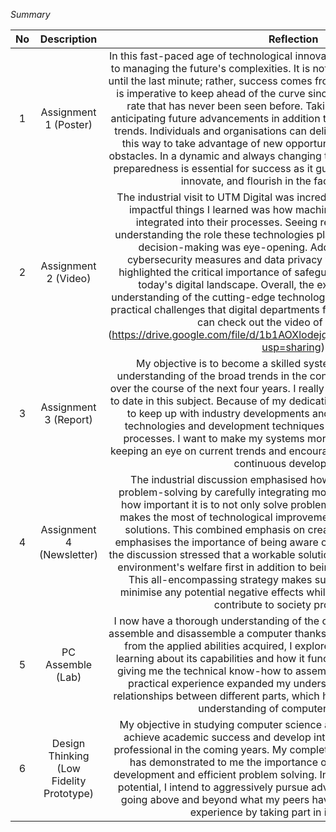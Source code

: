 *Summary*

| No | Description | Reflection |
| :---: | :---: | :---: |
| 1 | Assignment 1 (Poster) | In this fast-paced age of technological innovation, being proactive is essential to managing the future's complexities. It is not possible to succeed by waiting until the last minute; rather, success comes from timely and careful planning. It is imperative to keep ahead of the curve since technology is advancing at a rate that has never been seen before. Taking a proactive stance entails anticipating future advancements in addition to being current with technology trends. Individuals and organisations can deliberately position themselves in this way to take advantage of new opportunities and successfully handle obstacles. In a dynamic and always changing technology landscape, proactive preparedness is essential for success as it guarantees the capacity to adapt, innovate, and flourish in the face of uncertainty. |
| 2 | Assignment 2 (Video) |  The industrial visit to UTM Digital was incredibly insightful. One of the most impactful things I learned was how machine learning technologies are integrated into their processes. Seeing real-world applications and understanding the role these technologies play in optimising operations and decision-making was eye-opening. Additionally, the emphasis on cybersecurity measures and data privacy within the digital department highlighted the critical importance of safeguarding sensitive information in today's digital landscape. Overall, the experience provided a deep understanding of the cutting-edge technologies shaping the industry and the practical challenges that digital departments face on a day-to-day basis. You can check out the video of our visit here: (https://drive.google.com/file/d/1b1AOXlodejqZw1LEypilv7YbPJhb82tX/view?usp=sharing)|
| 3 | Assignment 3 (Report) |My objective is to become a skilled system developer with a strong understanding of the broad trends in the constantly changing tech industry over the course of the next four years. I really think that it's important to be up to date in this subject. Because of my dedication to lifelong learning, I am able to keep up with industry developments and can easily incorporate new technologies and development techniques into my system development processes. I want to make my systems more flexible and long-lasting by keeping an eye on current trends and encouraging a culture of innovation and continuous development. |
| 4 | Assignment 4 (Newsletter) | The industrial discussion emphasised how important it is to approach problem-solving by carefully integrating modern technology. It underlined how important it is to not only solve problems but also do so in a way that makes the most of technological improvements to improve and streamline solutions. This combined emphasis on creativity and careful application emphasises the importance of being aware of possible outcomes. Crucially, the discussion stressed that a workable solution needs to put people's and the environment's welfare first in addition to being economical and productive. This all-encompassing strategy makes sure that technical innovations minimise any potential negative effects while ensuring that they positively contribute to society progression. |
| 5 | PC Assemble (Lab) | I now have a thorough understanding of the complex procedures required to assemble and disassemble a computer thanks to the PC assembly class. Apart from the applied abilities acquired, I explored the nuances of every part, learning about its capabilities and how it functions as a whole. In addition to giving me the technical know-how to assemble and disassemble a PC, this practical experience expanded my understanding of the functions and relationships between different parts, which helped me get a comprehensive understanding of computer architecture. |
| 6 | Design Thinking (Low Fidelity Prototype) | My objective in studying computer science and software engineering is to achieve academic success and develop into a cutting-edge, marketable professional in the coming years. My completion of a design thinking project has demonstrated to me the importance of this approach to character development and efficient problem solving. In order to maximise my industry potential, I intend to aggressively pursue advanced knowledge on my own, going above and beyond what my peers have to offer, and get real-world experience by taking part in industrial trips. |

